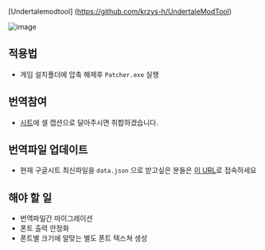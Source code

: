 
 [Undertalemodtool] (https://github.com/krzys-h/UndertaleModTool)
 
![image](https://user-images.githubusercontent.com/49047211/211140923-dc7e57d7-4462-451f-b88d-28440b2fe79f.png)

## 적용법
- 게임 설치폴더에 압축 해제후 `Patcher.exe` 실행

## 번역참여 
- [시트](https://docs.google.com/spreadsheets/d/1w2JjxpPBwynLhu69edHGjCwjLX0muLK1cXzwzj8Sfrc/edit#gid=360281631)에 셀 캡션으로 달아주시면
취합하겠습니다. 

## 번역파일 업데이트
- 현재 구글시트 최신파일을 `data.json` 으로 받고싶은 분들은 [이 URL](https://script.google.com/macros/s/AKfycbzoZLc9oaBV6Lq94WZ-3sg_bX0d_yi0_O2rJVhsSYNbwdoTBfiif7WwFR6CZIjEzjLjHQ/exec)로 접속하세요

## 해야 할 일
- 번역파일간 마이그레이션
- 폰트 출력 안정화
- 폰트별 크기에 알맞는 별도 폰트 텍스쳐 생성
